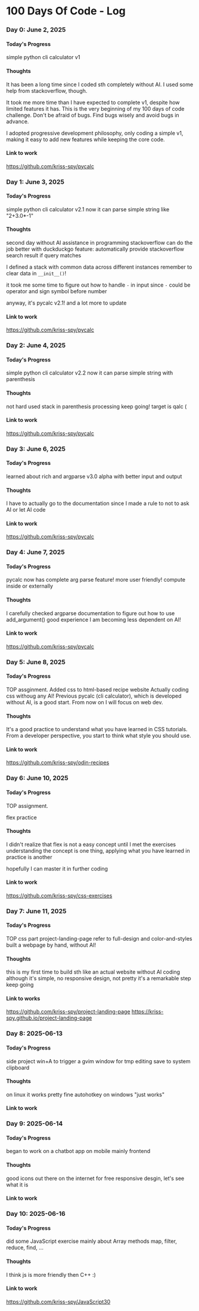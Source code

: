 # 100 Days Of Code - Log

### Day 0: June 2, 2025
<!-- ##### (delete me or comment me out)

**Today's Progress**: Fixed CSS, worked on canvas functionality for the app.

**Thoughts:** I really struggled with CSS, but, overall, I feel like I am slowly getting better at it. Canvas is still new for me, but I managed to figure out some basic functionality.

**Link to work:** [Calculator App](http://www.example.com) -->

#### Today's Progress

simple python cli calculator v1

#### Thoughts

It has been a long time since I coded sth completely without AI. I used some help from stackoverflow, though.

It took me more time than I have expected to complete v1, despite how limited features it has.
This is the very beginning of my 100 days of code challenge.
Don't be afraid of bugs. Find bugs wisely and avoid bugs in advance.

I adopted progressive development philosophy, only coding a simple v1, making it easy to add new features while keeping the core code.

#### Link to work

<https://github.com/kriss-spy/pycalc>

### Day 1: June 3, 2025

#### Today's Progress

simple python cli calculator v2.1
now it can parse simple string like "2+3.0*-1"

#### Thoughts

second day without AI assistance in programming
stackoverflow can do the job
better with duckduckgo feature: automatically provide stackoverflow search result if query matches

I defined a stack with common data across different instances
remember to clear data in `__init__()`!

it took me some time to figure out how to handle `-` in input
since `-` could be operator and sign symbol before number

anyway, it's pycalc v2.1!
and a lot more to update

#### Link to work

<https://github.com/kriss-spy/pycalc>

### Day 2: June 4, 2025

#### Today's Progress

simple python cli calculator v2.2
now it can parse simple string with parenthesis

#### Thoughts

not hard
used stack in parenthesis processing
keep going!
target is qalc (

#### Link to work

<https://github.com/kriss-spy/pycalc>

### Day 3: June 6, 2025

#### Today's Progress

learned about rich and argparse
v3.0 alpha with better input and output

#### Thoughts

I have to actually go to the documentation
since I made a rule to not to ask AI or let AI code

#### Link to work

<https://github.com/kriss-spy/pycalc>

### Day 4: June 7, 2025

#### Today's Progress

pycalc now has complete arg parse feature! more user friendly!
compute inside or externally

#### Thoughts

I carefully checked argparse documentation to figure out how to use add_argument()
good experience
I am becoming less dependent on AI!

#### Link to work

<https://github.com/kriss-spy/pycalc>

### Day 5: June 8, 2025

#### Today's Progress

TOP assginment.
Added css to html-based recipe website
Actually coding css withoug any AI!
Previous pycalc (cli calculator), which is developed without AI, is a good start.
From now on I will focus on web dev.

#### Thoughts

It's a good practice to understand what you have learned in CSS tutorials.
From a developer perspective, you start to think what style you should use.

#### Link to work

<https://github.com/kriss-spy/odin-recipes>

### Day 6: June 10, 2025

#### Today's Progress

TOP assignment.

flex practice

#### Thoughts

I didn't realize that flex is not a easy concept until I met the exercises
understanding the concept is one thing, applying what you have learned in practice is another

hopefully I can master it in further coding

#### Link to work

<https://github.com/kriss-spy/css-exercises>

### Day 7: June 11, 2025

#### Today's Progress

TOP css part project-landing-page
refer to full-design and color-and-styles
built a webpage by hand, without AI!

#### Thoughts

this is my first time to build sth like an actual website without AI coding
although it's simple, no responsive design, not pretty
it's a remarkable step
keep going

#### Link to works

<https://github.com/kriss-spy/project-landing-page>
<https://kriss-spy.github.io/project-landing-page>

### Day 8: 2025-06-13

#### Today's Progress

side project
win+A to trigger a gvim window for tmp editing
save to system clipboard

#### Thoughts

on linux it works pretty fine
autohotkey on windows "just works"

#### Link to work

### Day 9: 2025-06-14

#### Today's Progress

began to work on a chatbot app on mobile
mainly frontend

#### Thoughts

good icons out there on the internet for free
responsive desgin, let's see what it is

#### Link to work

### Day 10: 2025-06-16

#### Today's Progress

did some JavaScript exercise
mainly about Array methods
map, filter, reduce, find, ...

#### Thoughts

I think js is more friendly then C++ :)

#### Link to work

<https://github.com/kriss-spy/JavaScript30>
